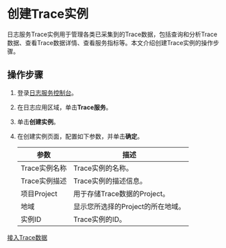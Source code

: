 # 创建Trace实例

日志服务Trace实例用于管理各类已采集到的Trace数据，包括查询和分析Trace数据、查看Trace数据详情、查看服务指标等。本文介绍创建Trace实例的操作步骤。

## 操作步骤

1.  登录[日志服务控制台](https://sls.console.aliyun.com)。

2.  在日志应用区域，单击**Trace服务**。

3.  单击**创建实例**。

4.  在创建实例页面，配置如下参数，并单击**确定**。

    |参数|描述|
    |--|--|
    |Trace实例名称|Trace实例的名称。|
    |Trace实例描述|Trace实例的描述信息。|
    |项目Project|用于存储Trace数据的Project。|
    |地域|显示您所选择的Project的所在地域。|
    |实例ID|Trace实例的ID。|


[接入Trace数据](/intl.zh-CN/Trace服务/接入Trace数据/概览.md)

